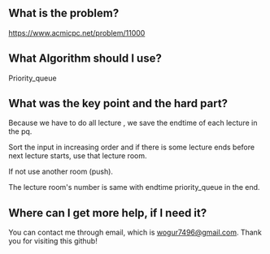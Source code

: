 ## What is the problem?

<https://www.acmicpc.net/problem/11000>

## What Algorithm should I use?

Priority_queue

## What was the key point and the hard part?

Because we have to do all lecture , we save the endtime of each lecture in the pq.

Sort the input in increasing order and if there is some lecture ends before next lecture starts, use that lecture room.

If not use another room (push).

The lecture room's number is same with endtime priority_queue in the end.

## Where can I get more help, if I need it?

You can contact me through email, which is wogur7496@gmail.com.
Thank you for visiting this github!

